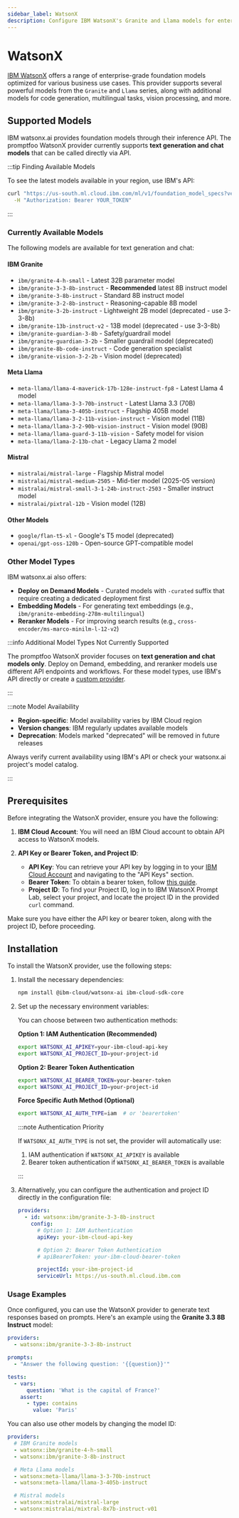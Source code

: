 ```yaml
---
sidebar_label: WatsonX
description: Configure IBM WatsonX's Granite and Llama models for enterprise-grade LLM testing, with specialized support for code generation, vision, and multilingual tasks
---
```


# WatsonX

[IBM WatsonX](https://www.ibm.com/watsonx) offers a range of enterprise-grade foundation models optimized for various business use cases. This provider supports several powerful models from the `Granite` and `Llama` series, along with additional models for code generation, multilingual tasks, vision processing, and more.

## Supported Models

IBM watsonx.ai provides foundation models through their inference API. The promptfoo WatsonX provider currently supports **text generation and chat models** that can be called directly via API.

:::tip Finding Available Models

To see the latest models available in your region, use IBM's API:

```bash
curl "https://us-south.ml.cloud.ibm.com/ml/v1/foundation_model_specs?version=2024-05-01" \
  -H "Authorization: Bearer YOUR_TOKEN"
```

:::

### Currently Available Models

The following models are available for text generation and chat:

#### IBM Granite

- `ibm/granite-4-h-small` - Latest 32B parameter model
- `ibm/granite-3-3-8b-instruct` - **Recommended** latest 8B instruct model
- `ibm/granite-3-8b-instruct` - Standard 8B instruct model
- `ibm/granite-3-2-8b-instruct` - Reasoning-capable 8B model
- `ibm/granite-3-2b-instruct` - Lightweight 2B model (deprecated - use 3-3-8b)
- `ibm/granite-13b-instruct-v2` - 13B model (deprecated - use 3-3-8b)
- `ibm/granite-guardian-3-8b` - Safety/guardrail model
- `ibm/granite-guardian-3-2b` - Smaller guardrail model (deprecated)
- `ibm/granite-8b-code-instruct` - Code generation specialist
- `ibm/granite-vision-3-2-2b` - Vision model (deprecated)

#### Meta Llama

- `meta-llama/llama-4-maverick-17b-128e-instruct-fp8` - Latest Llama 4 model
- `meta-llama/llama-3-3-70b-instruct` - Latest Llama 3.3 (70B)
- `meta-llama/llama-3-405b-instruct` - Flagship 405B model
- `meta-llama/llama-3-2-11b-vision-instruct` - Vision model (11B)
- `meta-llama/llama-3-2-90b-vision-instruct` - Vision model (90B)
- `meta-llama/llama-guard-3-11b-vision` - Safety model for vision
- `meta-llama/llama-2-13b-chat` - Legacy Llama 2 model

#### Mistral

- `mistralai/mistral-large` - Flagship Mistral model
- `mistralai/mistral-medium-2505` - Mid-tier model (2025-05 version)
- `mistralai/mistral-small-3-1-24b-instruct-2503` - Smaller instruct model
- `mistralai/pixtral-12b` - Vision model (12B)

#### Other Models

- `google/flan-t5-xl` - Google's T5 model (deprecated)
- `openai/gpt-oss-120b` - Open-source GPT-compatible model

### Other Model Types

IBM watsonx.ai also offers:

- **Deploy on Demand Models** - Curated models with `-curated` suffix that require creating a dedicated deployment first
- **Embedding Models** - For generating text embeddings (e.g., `ibm/granite-embedding-278m-multilingual`)
- **Reranker Models** - For improving search results (e.g., `cross-encoder/ms-marco-minilm-l-12-v2`)

:::info Additional Model Types Not Currently Supported

The promptfoo WatsonX provider focuses on **text generation and chat models only**. Deploy on Demand, embedding, and reranker models use different API endpoints and workflows. For these model types, use IBM's API directly or create a [custom provider](/docs/providers/custom-api/).

:::

:::note Model Availability

- **Region-specific**: Model availability varies by IBM Cloud region
- **Version changes**: IBM regularly updates available models
- **Deprecation**: Models marked "deprecated" will be removed in future releases

Always verify current availability using IBM's API or check your watsonx.ai project's model catalog.

:::

## Prerequisites

Before integrating the WatsonX provider, ensure you have the following:

1. **IBM Cloud Account**: You will need an IBM Cloud account to obtain API access to WatsonX models.

2. **API Key or Bearer Token, and Project ID**:
   - **API Key**: You can retrieve your API key by logging in to your [IBM Cloud Account](https://cloud.ibm.com) and navigating to the "API Keys" section.
   - **Bearer Token**: To obtain a bearer token, follow [this guide](https://cloud.ibm.com/docs/account?topic=account-iamtoken_from_apikey).
   - **Project ID**: To find your Project ID, log in to IBM WatsonX Prompt Lab, select your project, and locate the project ID in the provided `curl` command.

Make sure you have either the API key or bearer token, along with the project ID, before proceeding.

## Installation

To install the WatsonX provider, use the following steps:

1. Install the necessary dependencies:

   ```sh
   npm install @ibm-cloud/watsonx-ai ibm-cloud-sdk-core
   ```

2. Set up the necessary environment variables:

   You can choose between two authentication methods:

   **Option 1: IAM Authentication (Recommended)**

   ```sh
   export WATSONX_AI_APIKEY=your-ibm-cloud-api-key
   export WATSONX_AI_PROJECT_ID=your-project-id
   ```

   **Option 2: Bearer Token Authentication**

   ```sh
   export WATSONX_AI_BEARER_TOKEN=your-bearer-token
   export WATSONX_AI_PROJECT_ID=your-project-id
   ```

   **Force Specific Auth Method (Optional)**

   ```sh
   export WATSONX_AI_AUTH_TYPE=iam  # or 'bearertoken'
   ```

   :::note Authentication Priority

   If `WATSONX_AI_AUTH_TYPE` is not set, the provider will automatically use:
   1. IAM authentication if `WATSONX_AI_APIKEY` is available
   2. Bearer token authentication if `WATSONX_AI_BEARER_TOKEN` is available

   :::

3. Alternatively, you can configure the authentication and project ID directly in the configuration file:

   ```yaml
   providers:
     - id: watsonx:ibm/granite-3-3-8b-instruct
       config:
         # Option 1: IAM Authentication
         apiKey: your-ibm-cloud-api-key

         # Option 2: Bearer Token Authentication
         # apiBearerToken: your-ibm-cloud-bearer-token

         projectId: your-ibm-project-id
         serviceUrl: https://us-south.ml.cloud.ibm.com
   ```

### Usage Examples

Once configured, you can use the WatsonX provider to generate text responses based on prompts. Here's an example using the **Granite 3.3 8B Instruct** model:

```yaml
providers:
  - watsonx:ibm/granite-3-3-8b-instruct

prompts:
  - "Answer the following question: '{{question}}'"

tests:
  - vars:
      question: 'What is the capital of France?'
    assert:
      - type: contains
        value: 'Paris'
```

You can also use other models by changing the model ID:

```yaml
providers:
  # IBM Granite models
  - watsonx:ibm/granite-4-h-small
  - watsonx:ibm/granite-3-8b-instruct

  # Meta Llama models
  - watsonx:meta-llama/llama-3-3-70b-instruct
  - watsonx:meta-llama/llama-3-405b-instruct

  # Mistral models
  - watsonx:mistralai/mistral-large
  - watsonx:mistralai/mixtral-8x7b-instruct-v01
```
